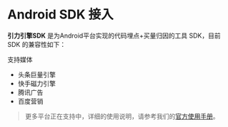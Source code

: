 # Android SDK 接入

**引力引擎SDK** 是为Android平台实现的代码埋点+买量归因的工具 SDK，目前 SDK 的兼容性如下：

支持媒体

- 头条巨量引擎
- 快手磁力引擎
- 腾讯广告
- 百度营销

> 更多平台正在支持中，详细的使用说明，请参考我们的[官方使用手册](https://doc.gravity-engine.com/#/turbo-integrated/android/android-sdk)。
